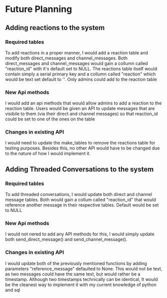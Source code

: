 # Future Planning

## Adding reactions to the system

### Required tables

To add reactions in a proper manner, I would add a reaction table and modify both direct_messages and channel_messages.
Both direct_messages and channel_messages would gain a collumn called "reaction_id" with it's default set to NULL.
The reactions table itself would contain simply a serial primary key and a collumn called "reaction" which would be text
set default to ''. Only admins could add to the reaction table

### New Api methods

I would add an api methods that would allow admins to add a reaction to the reaction table.
Users would be given an API to update messages that are visibile to them (via their direct
and channel messages) so that reaction_id could be set to one of the ones on the table

### Changes in existing API

I would need to update the make_tables to remove the reactions table for testing purposes.
Besides this, no other API would have to be changed due to the nature of how I would implement it.

## Adding Threaded Conversations to the system

### Required tables

To add threaded conversations, I would update both direct and channel message tables.
Both would gain a collum called "reaction_id" that would reference another message in their
respective tables. Default would be set to NULL

### New Api methods

I would not nered to add any API methods for this, I would simply update both
send_direct_message() and send_channel_message().

### Changes in existing API

I would update both of the previously mentioned functions by adding parameters "reference_message"
defaulted to None. This would not be text, as two messages could have the same text, but would rather
be a timestamp. Although two timestamps technically can be identical, It would be the cleanest way to
implement it with my current knowledge of python and sql


